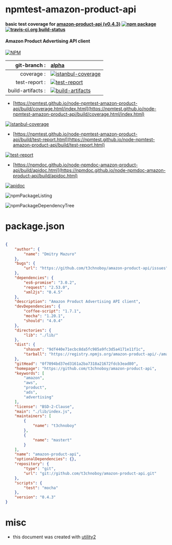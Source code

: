 # npmtest-amazon-product-api

#### basic test coverage for  [amazon-product-api (v0.4.3)](https://github.com/t3chnoboy/amazon-product-api)  [![npm package](https://img.shields.io/npm/v/npmtest-amazon-product-api.svg?style=flat-square)](https://www.npmjs.org/package/npmtest-amazon-product-api) [![travis-ci.org build-status](https://api.travis-ci.org/npmtest/node-npmtest-amazon-product-api.svg)](https://travis-ci.org/npmtest/node-npmtest-amazon-product-api)

#### Amazon Product Advertising API client

[![NPM](https://nodei.co/npm/amazon-product-api.png?downloads=true&downloadRank=true&stars=true)](https://www.npmjs.com/package/amazon-product-api)

| git-branch : | [alpha](https://github.com/npmtest/node-npmtest-amazon-product-api/tree/alpha)|
|--:|:--|
| coverage : | [![istanbul-coverage](https://npmtest.github.io/node-npmtest-amazon-product-api/build/coverage.badge.svg)](https://npmtest.github.io/node-npmtest-amazon-product-api/build/coverage.html/index.html)|
| test-report : | [![test-report](https://npmtest.github.io/node-npmtest-amazon-product-api/build/test-report.badge.svg)](https://npmtest.github.io/node-npmtest-amazon-product-api/build/test-report.html)|
| build-artifacts : | [![build-artifacts](https://npmtest.github.io/node-npmtest-amazon-product-api/glyphicons_144_folder_open.png)](https://github.com/npmtest/node-npmtest-amazon-product-api/tree/gh-pages/build)|

- [https://npmtest.github.io/node-npmtest-amazon-product-api/build/coverage.html/index.html](https://npmtest.github.io/node-npmtest-amazon-product-api/build/coverage.html/index.html)

[![istanbul-coverage](https://npmtest.github.io/node-npmtest-amazon-product-api/build/screenCapture.buildCi.browser.%252Ftmp%252Fbuild%252Fcoverage.lib.html.png)](https://npmtest.github.io/node-npmtest-amazon-product-api/build/coverage.html/index.html)

- [https://npmtest.github.io/node-npmtest-amazon-product-api/build/test-report.html](https://npmtest.github.io/node-npmtest-amazon-product-api/build/test-report.html)

[![test-report](https://npmtest.github.io/node-npmtest-amazon-product-api/build/screenCapture.buildCi.browser.%252Ftmp%252Fbuild%252Ftest-report.html.png)](https://npmtest.github.io/node-npmtest-amazon-product-api/build/test-report.html)

- [https://npmdoc.github.io/node-npmdoc-amazon-product-api/build/apidoc.html](https://npmdoc.github.io/node-npmdoc-amazon-product-api/build/apidoc.html)

[![apidoc](https://npmdoc.github.io/node-npmdoc-amazon-product-api/build/screenCapture.buildCi.browser.%252Ftmp%252Fbuild%252Fapidoc.html.png)](https://npmdoc.github.io/node-npmdoc-amazon-product-api/build/apidoc.html)

![npmPackageListing](https://npmtest.github.io/node-npmtest-amazon-product-api/build/screenCapture.npmPackageListing.svg)

![npmPackageDependencyTree](https://npmtest.github.io/node-npmtest-amazon-product-api/build/screenCapture.npmPackageDependencyTree.svg)



# package.json

```json

{
    "author": {
        "name": "Dmitry Mazuro"
    },
    "bugs": {
        "url": "https://github.com/t3chnoboy/amazon-product-api/issues"
    },
    "dependencies": {
        "es6-promise": "3.0.2",
        "request": "2.53.0",
        "xml2js": "0.4.5"
    },
    "description": "Amazon Product Advertising API client",
    "devDependencies": {
        "coffee-script": "1.7.1",
        "mocha": "1.20.1",
        "should": "4.0.4"
    },
    "directories": {
        "lib": "./lib/"
    },
    "dist": {
        "shasum": "9df440e71ecbc8da5fc985a9fc3d5a4171e11f1c",
        "tarball": "https://registry.npmjs.org/amazon-product-api/-/amazon-product-api-0.4.3.tgz"
    },
    "gitHead": "0f7094bd37ed3161a2ba7318a21672fdcb3ead80",
    "homepage": "https://github.com/t3chnoboy/amazon-product-api",
    "keywords": [
        "amazon",
        "aws",
        "product",
        "ads",
        "advertising"
    ],
    "license": "BSD-2-Clause",
    "main": "./lib/index.js",
    "maintainers": [
        {
            "name": "t3chnoboy"
        },
        {
            "name": "mastert"
        }
    ],
    "name": "amazon-product-api",
    "optionalDependencies": {},
    "repository": {
        "type": "git",
        "url": "git://github.com/t3chnoboy/amazon-product-api.git"
    },
    "scripts": {
        "test": "mocha"
    },
    "version": "0.4.3"
}
```



# misc
- this document was created with [utility2](https://github.com/kaizhu256/node-utility2)
